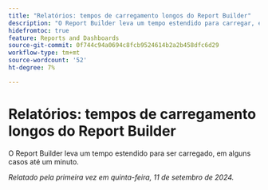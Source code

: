 ```yaml
---
title: "Relatórios: tempos de carregamento longos do Report Builder"
description: "O Report Builder leva um tempo estendido para carregar, em alguns casos até um minuto."
hidefromtoc: true
feature: Reports and Dashboards
source-git-commit: 0f744c94a0694c8fcb9524614b2a2b458dfc6d29
workflow-type: tm+mt
source-wordcount: '52'
ht-degree: 7%

---
```



# Relatórios: tempos de carregamento longos do Report Builder

O Report Builder leva um tempo estendido para ser carregado, em alguns casos até um minuto.

_Relatado pela primeira vez em quinta-feira, 11 de setembro de 2024._
